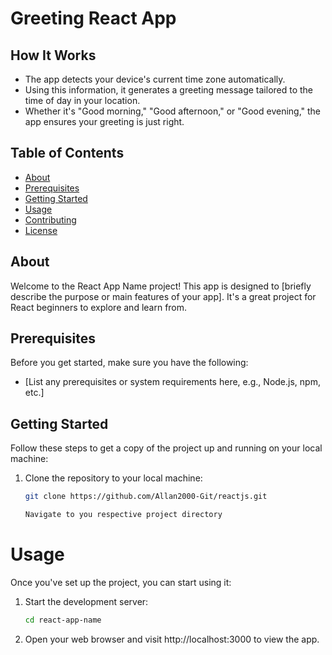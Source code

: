 # Greeting React App

## How It Works

- The app detects your device's current time zone automatically.
- Using this information, it generates a greeting message tailored to the time of day in your location.
- Whether it's "Good morning," "Good afternoon," or "Good evening," the app ensures your greeting is just right.

## Table of Contents

- [About](#about)
- [Prerequisites](#prerequisites)
- [Getting Started](#getting-started)
- [Usage](#usage)
- [Contributing](#contributing)
- [License](#license)

## About

Welcome to the React App Name project! This app is designed to [briefly describe the purpose or main features of your app]. It's a great project for React beginners to explore and learn from.

## Prerequisites

Before you get started, make sure you have the following:

- [List any prerequisites or system requirements here, e.g., Node.js, npm, etc.]

## Getting Started

Follow these steps to get a copy of the project up and running on your local machine:

1. Clone the repository to your local machine:

   ```bash
   git clone https://github.com/Allan2000-Git/reactjs.git

   Navigate to you respective project directory

# Usage
Once you've set up the project, you can start using it:
1. Start the development server:
    ```bash
   cd react-app-name
3. Open your web browser and visit http://localhost:3000 to view the app.

